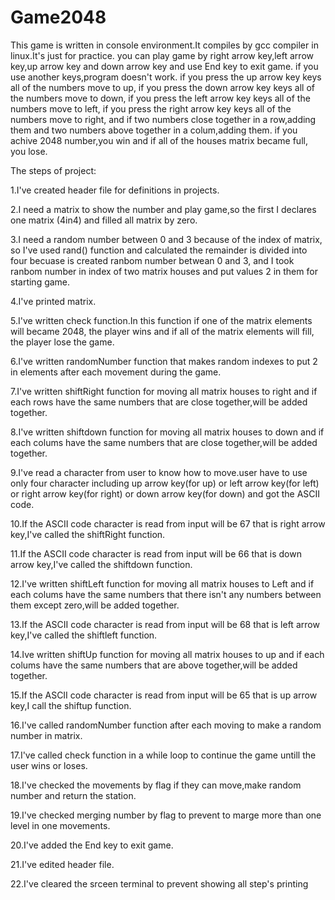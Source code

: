 # Game2048
This game is written in console environment.It compiles by gcc compiler in linux.It's just for practice.
you can play game by right arrow key,left arrow key,up arrow key and down arrow key and use End key to exit game.
if you use another keys,program doesn't work.
if you press the up arrow key keys all of the numbers move to up,
if you press the down arrow key keys all of the numbers move to down,
if you press the left arrow key keys all of the numbers move to left,
if you press the right arrow key keys all of the numbers move to right,
and if two numbers close together in a row,adding them and two numbers above together in a colum,adding them.
if you achive 2048 number,you win and if all of the houses matrix became full, you lose.

The steps of project:

1.I've created header file for definitions in projects.

2.I need a matrix to show the number and play game,so the first I declares one matrix (4in4) and filled all matrix by zero.

3.I need a random number between 0 and 3 because of the index of matrix, so I've used rand() function and calculated the remainder is divided into four becuase is created ranbom number betwean 0 and 3, and I took ranbom number in index of two matrix houses and put values 2 in them for starting game.

4.I've printed matrix.

5.I've written check function.In this function if one of the matrix elements will became 2048, the player wins and if all of the matrix elements will fill, the player lose the game.

6.I've written randomNumber function that makes random indexes to put 2 in elements after each movement during the game.

7.I've written shiftRight function for moving all matrix houses to right and if each rows have the same numbers that are close together,will be added together.

8.I've written shiftdown function for moving all matrix houses to down and if each colums have the same numbers that are close together,will be added together.

9.I've read a character from user to know how to move.user have to use only four character including up arrow key(for up) or left arrow key(for left) or right arrow key(for right) or down arrow key(for down) and got the ASCII code.

10.If the ASCII code character is read from input will be 67 that is right arrow key,I've called the shiftRight function.

11.If the ASCII code character is read from input will be 66 that is down arrow key,I've called the shiftdown function.

12.I've written shiftLeft function for moving all matrix houses to Left and if each colums have the same numbers that there isn't any numbers between them except zero,will be added together.

13.If the ASCII code character is read from input will be 68 that is left arrow key,I've called the shiftleft function.

14.Ive written shiftUp function for moving all matrix houses to up and if each colums have the same numbers that are above together,will be added together.

15.If the ASCII code character is read from input will be 65 that is up arrow key,I call the shiftup function.

16.I've called randomNumber function after each moving to make a random number in matrix.

17.I've called check function in a while loop to continue the game untill the user wins or loses.

18.I've checked the movements by flag if they can move,make random number and return the station.

19.I've checked merging number by flag to prevent to marge more than one level in one movements.

20.I've added the End key to exit game.

21.I've edited header file.

22.I've cleared the srceen terminal to prevent showing all step's printing
